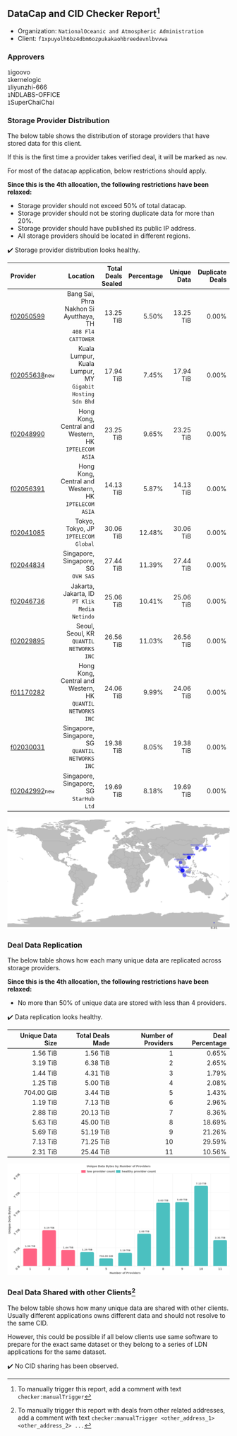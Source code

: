 ## DataCap and CID Checker Report[^1]
 - Organization: `NationalOceanic and Atmospheric Administration`
 - Client: `f1xpuyolh6bz4dbm6ozpukakaohbreedevnlbvvwa`
### Approvers
`1`igoovo<br/>`1`kernelogic<br/>`1`liyunzhi-666<br/>`1`NDLABS-OFFICE<br/>`1`SuperChaiChai

### Storage Provider Distribution
The below table shows the distribution of storage providers that have stored data for this client.

If this is the first time a provider takes verified deal, it will be marked as `new`.

For most of the datacap application, below restrictions should apply.

**Since this is the 4th allocation, the following restrictions have been relaxed:**
 - Storage provider should not exceed 50% of total datacap.
 - Storage provider should not be storing duplicate data for more than 20%.
 - Storage provider should have published its public IP address.
 - All storage providers should be located in different regions.

✔️ Storage provider distribution looks healthy.

| Provider                                                    |                                                      Location | Total Deals Sealed | Percentage | Unique Data | Duplicate Deals |
| :---------------------------------------------------------- | ------------------------------------------------------------: | -----------------: | ---------: | ----------: | --------------: |
| [f02050599](https://filfox.info/en/address/f02050599)       | Bang Sai, Phra Nakhon Si Ayutthaya, TH<br/>`408 Fl4 CATTOWER` |          13.25 TiB |      5.50% |   13.25 TiB |           0.00% |
| [f02055638](https://filfox.info/en/address/f02055638)`new`  |  Kuala Lumpur, Kuala Lumpur, MY<br/>`Gigabit Hosting Sdn Bhd` |          17.94 TiB |      7.45% |   17.94 TiB |           0.00% |
| [f02048990](https://filfox.info/en/address/f02048990)       |       Hong Kong, Central and Western, HK<br/>`IPTELECOM ASIA` |          23.25 TiB |      9.65% |   23.25 TiB |           0.00% |
| [f02056391](https://filfox.info/en/address/f02056391)       |       Hong Kong, Central and Western, HK<br/>`IPTELECOM ASIA` |          14.13 TiB |      5.87% |   14.13 TiB |           0.00% |
| [f02041085](https://filfox.info/en/address/f02041085)       |                       Tokyo, Tokyo, JP<br/>`IPTELECOM Global` |          30.06 TiB |     12.48% |   30.06 TiB |           0.00% |
| [f02044834](https://filfox.info/en/address/f02044834)       |                        Singapore, Singapore, SG<br/>`OVH SAS` |          27.44 TiB |     11.39% |   27.44 TiB |           0.00% |
| [f02046736](https://filfox.info/en/address/f02046736)       |              Jakarta, Jakarta, ID<br/>`PT Klik Media Netindo` |          25.06 TiB |     10.41% |   25.06 TiB |           0.00% |
| [f02029895](https://filfox.info/en/address/f02029895)       |                   Seoul, Seoul, KR<br/>`QUANTIL NETWORKS INC` |          26.56 TiB |     11.03% |   26.56 TiB |           0.00% |
| [f01170282](https://filfox.info/en/address/f01170282)       | Hong Kong, Central and Western, HK<br/>`QUANTIL NETWORKS INC` |          24.06 TiB |      9.99% |   24.06 TiB |           0.00% |
| [f02030031](https://filfox.info/en/address/f02030031)       |           Singapore, Singapore, SG<br/>`QUANTIL NETWORKS INC` |          19.38 TiB |      8.05% |   19.38 TiB |           0.00% |
| [f02042992](https://filfox.info/en/address/f02042992)`new`  |                    Singapore, Singapore, SG<br/>`StarHub Ltd` |          19.69 TiB |      8.18% |   19.69 TiB |           0.00% |

<img src="https://raw.githubusercontent.com/data-preservation-programs/filplus-checker-assets/main/filecoin-project/filecoin-plus-large-datasets/issues/1651/1678689757953.png"/>

### Deal Data Replication
The below table shows how each many unique data are replicated across storage providers.


**Since this is the 4th allocation, the following restrictions have been relaxed:**
- No more than 50% of unique data are stored with less than 4 providers.

✔️ Data replication looks healthy.

| Unique Data Size | Total Deals Made | Number of Providers | Deal Percentage |
| ---------------: | ---------------: | ------------------: | --------------: |
|         1.56 TiB |         1.56 TiB |                   1 |           0.65% |
|         3.19 TiB |         6.38 TiB |                   2 |           2.65% |
|         1.44 TiB |         4.31 TiB |                   3 |           1.79% |
|         1.25 TiB |         5.00 TiB |                   4 |           2.08% |
|       704.00 GiB |         3.44 TiB |                   5 |           1.43% |
|         1.19 TiB |         7.13 TiB |                   6 |           2.96% |
|         2.88 TiB |        20.13 TiB |                   7 |           8.36% |
|         5.63 TiB |        45.00 TiB |                   8 |          18.69% |
|         5.69 TiB |        51.19 TiB |                   9 |          21.26% |
|         7.13 TiB |        71.25 TiB |                  10 |          29.59% |
|         2.31 TiB |        25.44 TiB |                  11 |          10.56% |

<img src="https://raw.githubusercontent.com/data-preservation-programs/filplus-checker-assets/main/filecoin-project/filecoin-plus-large-datasets/issues/1651/1678689758541.png"/>

### Deal Data Shared with other Clients[^3]
The below table shows how many unique data are shared with other clients.
Usually different applications owns different data and should not resolve to the same CID.

However, this could be possible if all below clients use same software to prepare for the exact same dataset or they belong to a series of LDN applications for the same dataset.

✔️ No CID sharing has been observed.

[^1]: To manually trigger this report, add a comment with text `checker:manualTrigger`

[^2]: Deals from those addresses are combined into this report as they are specified with `checker:manualTrigger`

[^3]: To manually trigger this report with deals from other related addresses, add a comment with text `checker:manualTrigger <other_address_1> <other_address_2> ...`
